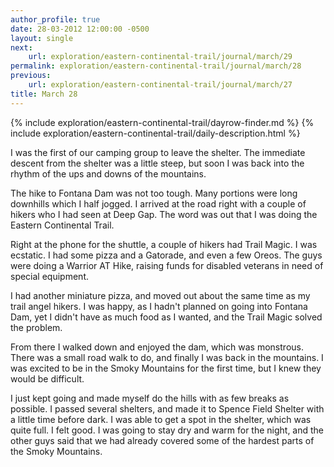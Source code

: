 ```yaml
---
author_profile: true
date: 28-03-2012 12:00:00 -0500
layout: single
next:
    url: exploration/eastern-continental-trail/journal/march/29
permalink: exploration/eastern-continental-trail/journal/march/28
previous:
    url: exploration/eastern-continental-trail/journal/march/27
title: March 28
---
```

{% include exploration/eastern-continental-trail/dayrow-finder.md %}
{% include exploration/eastern-continental-trail/daily-description.html %}

I was the first of our camping group to leave the shelter. The immediate descent from the shelter was a little steep, but soon I was back into the rhythm of the ups and downs of the mountains.

The hike to Fontana Dam was not too tough. Many portions were long downhills which I half jogged. I arrived at the road right with a couple of hikers who I had seen at Deep Gap. The word was out that I was doing the Eastern Continental Trail.

Right at the phone for the shuttle, a couple of hikers had Trail Magic. I was ecstatic. I had some pizza and a Gatorade, and even a few Oreos. The guys were doing a Warrior AT Hike, raising funds for disabled veterans in need of special equipment.

I had another miniature pizza, and moved out about the same time as my trail angel hikers. I was happy, as I hadn't planned on going into Fontana Dam, yet I didn't have as much food as I wanted, and the Trail Magic solved the problem.

From there I walked down and enjoyed the dam, which was monstrous. There was a small road walk to do, and finally I was back in the mountains. I was excited to be in the Smoky Mountains for the first time, but I knew they would be difficult.

I just kept going and made myself do the hills with as few breaks as possible. I passed several shelters, and made it to Spence Field Shelter with a little time before dark. I was able to get a spot in the shelter, which was quite full. I felt good. I was going to stay dry and warm for the night, and the other guys said that we had already covered some of the hardest parts of the Smoky Mountains.
